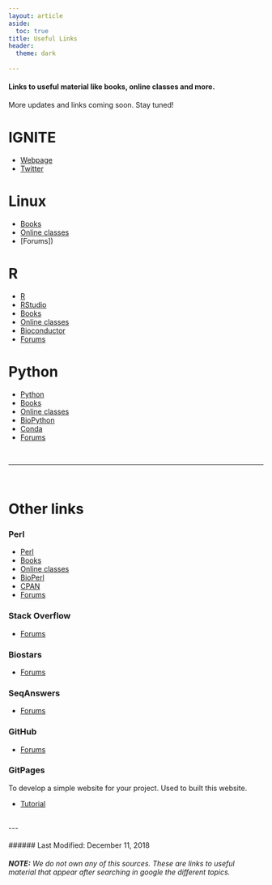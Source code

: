 ```yaml
---
layout: article
aside:
  toc: true
title: Useful Links
header:
  theme: dark
  
---
```


#### Links to useful material like books, online classes and more.  
More updates and links coming soon. Stay tuned!  


# IGNITE
- [Webpage](http://www.itn-ignite.eu/)
- [Twitter](https://twitter.com/itn_ignite)

# Linux  
- [Books]()  
- [Online classes]()  
- [Forums])    

# R
- [R](https://cran.r-project.org/)
- [RStudio](https://www.rstudio.com/products/rstudio/download/)
- [Books]()
- [Online classes]()
- [Bioconductor](https://www.bioconductor.org/)
- [Forums]()

# Python
- [Python](https://www.python.org/)
- [Books]()
- [Online classes]()
- [BioPython](https://biopython.org/)
- [Conda](https://www.anaconda.com/download/)
- [Forums](https://python-forum.io/)  

<br />

---  

<br />

# Other links  

### Perl  
- [Perl](https://www.perl.org/)
- [Books]()
- [Online classes]()
- [BioPerl](https://bioperl.org/)
- [CPAN](https://www.cpan.org/)
- [Forums]()

### Stack Overflow
- [Forums](https://stackoverflow.com/)

### Biostars
- [Forums](https://www.biostars.org/)

### SeqAnswers
- [Forums](http://seqanswers.com/)

### GitHub
- [Forums](https://github.com/)

### GitPages
To develop a simple website for your project. Used to built this website.  
- [Tutorial](https://pages.github.com/)


<br />
---
<br />
<br />
###### Last Modified: December 11, 2018  
<br />

###### **NOTE:** We do not own any of this sources. These are links to useful material that appear after searching in google the different topics.
